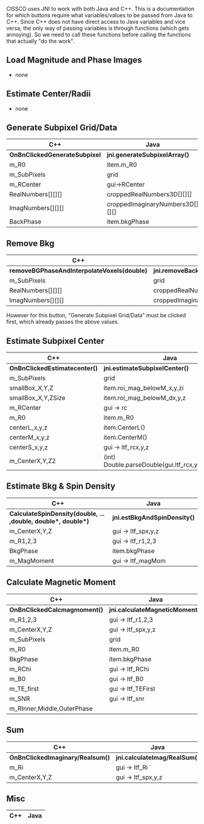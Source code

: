 CISSCO uses JNI to work with both Java and C++. This is a documentation for which buttons require what variables/values to be passed from Java to C++. Since C++ does not have direct access to Java variables and vice versa, the only way of passing variables is through functions (which gets annoying). So we need to call these functions before calling the functions that actually "do the work".

## Load Magnitude and Phase Images
- none

## Estimate Center/Radii
- none

## Generate Subpixel Grid/Data
| C++         | Java        |
| ----------- | ----------- |
| **OnBnClickedGenerateSubpixel** | **jni.generateSubpixelArray()** |
| m_R0 | item.m_R0|
| m_SubPixels | grid|
| m_RCenter | gui->RCenter|
| RealNumbers[][][] | croppedRealNumbers3D[][][]|
| ImagNumbers[][][] | croppedImaginaryNumbers3D[][][]| 
| BackPhase | item.bkgPhase | 


## Remove Bkg
| C++         | Java        |
| ----------- | ----------- |
| **removeBGPhaseAndInterpolateVoxels(double)** | **jni.removeBackgroundPhase(double)** |
| m_SubPixels | grid |
| RealNumbers[][][] | croppedRealNumbers3D[][][] |
| ImagNumbers[][][] | croppedImaginaryNumbers3D[][][] |

However for this button, "Generate Subpixel Grid/Data" must be clicked first, which already passes the above values.


## Estimate Subpixel Center
| C++         | Java        |
| ----------- | ----------- |
| **OnBnClickedEstimatecenter()** | **jni.estimateSubpixelCenter()** |
| m_SubPixels | grid |
| smallBox_X,Y,Z | item.roi_mag_belowM_x,y,zi|
| smallBox_X,Y,ZSize | item.roi_mag_belowM_dx,y,z|
| m_RCenter | gui -> rc |
| m_R0 | item.m_R0 |
| centerL_x,y,z | item.CenterL() |
| centerM_x,y,z | item.CenterM() |
| centerS_x,y,z | gui -> ltf_rcx,y,z |
| m_CenterX,Y,Z2 | (int) Double.parseDouble(gui.ltf_rcx,y,z.getValue()) |


## Estimate Bkg & Spin Density
| C++         | Java        |
| ----------- | ----------- |
| __CalculateSpinDensity(double, ... ,double, double*, double*)__ | **jni.estBkgAndSpinDensity()** |
| m_CenterX,Y,Z | gui -> ltf_spx,y,z |
| m_R1,2,3 | gui -> ltf_r1,2,3 |
| BkgPhase | item.bkgPhase |
| m_MagMoment | gui -> ltf_magMom |

## Calculate Magnetic Moment
| C++         | Java        |
| ----------- | ----------- |
| **OnBnClickedCalcmagmoment()** | **jni.calculateMagneticMoment()** |
| m_R1,2,3 | gui -> ltf_r1,2,3 |
| m_CenterX,Y,Z | gui -> ltf_spx,y,z |
| m_SubPixels | grid |
| m_R0 | item.m_R0 | 
| BkgPhase | item.bkgPhase |
| m_RChi | gui -> ltf_RChi|
| m_B0 | gui -> ltf_B0|
| m_TE_first | gui -> ltf_TEFirst |
| m_SNR | gui -> ltf_snr |
| m_RInner,Middle,OuterPhase | |


## Sum
| C++         | Java        |
| ----------- | ----------- |
| **OnBnClickedImaginary/Realsum()** | **jni.calculateImag/RealSum()** |
| m_Ri | gui -> ltf_Ri `|
| m_CenterX,Y,Z | gui -> ltf_spx,y,z |



## Misc
| C++         | Java        |
| ----------- | ----------- |